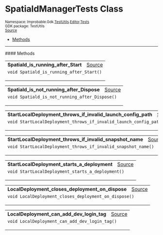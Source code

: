 
# SpatialdManagerTests Class
<sup>
Namespace: Improbable.Gdk.<a href="{{urlRoot}}/api/test-utils-index">TestUtils</a>.<a href="{{urlRoot}}/api/test-utils/editor-index">Editor</a>.<a href="{{urlRoot}}/api/test-utils/editor/tests-index">Tests</a><br/>
GDK package: TestUtils<br/>
<a href="https://www.github.com/spatialos/gdk-for-unity/blob/15bb5eac/workers/unity/Packages/io.improbable.gdk.testutils/Editor/Tests/SpatialdManagerTests.cs/#L11">Source</a>
<style>
a code {
                    padding: 0em 0.25em!important;
}
code {
                    background-color: #ffffff!important;
}
</style>
</sup>
<nav id="pageToc" class="page-toc"><ul><li><a href="#methods">Methods</a>
</ul></nav>













</p>
<hr style="width:100%; border-top-color:#d8d8d8" />
#### Methods


</p>




<table width="100%">
    <tr>
        <td style="border-right:none"><a id="spatiald-is-running-after-start"></a><b>Spatiald_is_running_after_Start</b></td>
        <td style="border-left:none; text-align:right"><a href="https://www.github.com/spatialos/gdk-for-unity/blob/15bb5eac/workers/unity/Packages/io.improbable.gdk.testutils/Editor/Tests/SpatialdManagerTests.cs/#L14">Source</a></td>
    </tr>
    <tr>
        <td colspan="2">
<code>void Spatiald_is_running_after_Start()</code></p>






</td>
    </tr>
</table>


<table width="100%">
    <tr>
        <td style="border-right:none"><a id="spatiald-is-not-running-after-dispose"></a><b>Spatiald_is_not_running_after_Dispose</b></td>
        <td style="border-left:none; text-align:right"><a href="https://www.github.com/spatialos/gdk-for-unity/blob/15bb5eac/workers/unity/Packages/io.improbable.gdk.testutils/Editor/Tests/SpatialdManagerTests.cs/#L30">Source</a></td>
    </tr>
    <tr>
        <td colspan="2">
<code>void Spatiald_is_not_running_after_Dispose()</code></p>






</td>
    </tr>
</table>


<table width="100%">
    <tr>
        <td style="border-right:none"><a id="startlocaldeployment-throws-if-invalid-launch-config-path"></a><b>StartLocalDeployment_throws_if_invalid_launch_config_path</b></td>
        <td style="border-left:none; text-align:right"><a href="https://www.github.com/spatialos/gdk-for-unity/blob/15bb5eac/workers/unity/Packages/io.improbable.gdk.testutils/Editor/Tests/SpatialdManagerTests.cs/#L47">Source</a></td>
    </tr>
    <tr>
        <td colspan="2">
<code>void StartLocalDeployment_throws_if_invalid_launch_config_path()</code></p>






</td>
    </tr>
</table>


<table width="100%">
    <tr>
        <td style="border-right:none"><a id="startlocaldeployment-throws-if-invalid-snapshot-name"></a><b>StartLocalDeployment_throws_if_invalid_snapshot_name</b></td>
        <td style="border-left:none; text-align:right"><a href="https://www.github.com/spatialos/gdk-for-unity/blob/15bb5eac/workers/unity/Packages/io.improbable.gdk.testutils/Editor/Tests/SpatialdManagerTests.cs/#L64">Source</a></td>
    </tr>
    <tr>
        <td colspan="2">
<code>void StartLocalDeployment_throws_if_invalid_snapshot_name()</code></p>






</td>
    </tr>
</table>


<table width="100%">
    <tr>
        <td style="border-right:none"><a id="startlocaldeployment-starts-a-deployment"></a><b>StartLocalDeployment_starts_a_deployment</b></td>
        <td style="border-left:none; text-align:right"><a href="https://www.github.com/spatialos/gdk-for-unity/blob/15bb5eac/workers/unity/Packages/io.improbable.gdk.testutils/Editor/Tests/SpatialdManagerTests.cs/#L81">Source</a></td>
    </tr>
    <tr>
        <td colspan="2">
<code>void StartLocalDeployment_starts_a_deployment()</code></p>






</td>
    </tr>
</table>


<table width="100%">
    <tr>
        <td style="border-right:none"><a id="localdeployment-closes-deployment-on-dispose"></a><b>LocalDeployment_closes_deployment_on_dispose</b></td>
        <td style="border-left:none; text-align:right"><a href="https://www.github.com/spatialos/gdk-for-unity/blob/15bb5eac/workers/unity/Packages/io.improbable.gdk.testutils/Editor/Tests/SpatialdManagerTests.cs/#L91">Source</a></td>
    </tr>
    <tr>
        <td colspan="2">
<code>void LocalDeployment_closes_deployment_on_dispose()</code></p>






</td>
    </tr>
</table>


<table width="100%">
    <tr>
        <td style="border-right:none"><a id="localdeployment-can-add-dev-login-tag"></a><b>LocalDeployment_can_add_dev_login_tag</b></td>
        <td style="border-left:none; text-align:right"><a href="https://www.github.com/spatialos/gdk-for-unity/blob/15bb5eac/workers/unity/Packages/io.improbable.gdk.testutils/Editor/Tests/SpatialdManagerTests.cs/#L104">Source</a></td>
    </tr>
    <tr>
        <td colspan="2">
<code>void LocalDeployment_can_add_dev_login_tag()</code></p>






</td>
    </tr>
</table>






